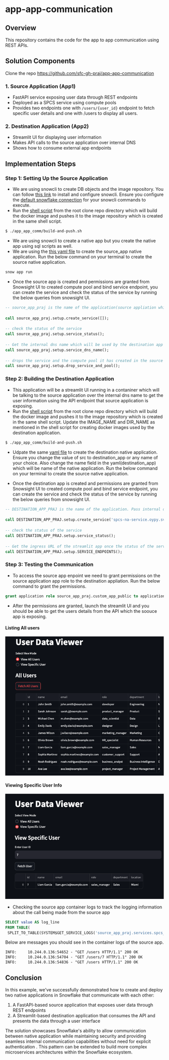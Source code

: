 # app-app-communication

## Overview 
This repository contains the code for the app to app communication using REST APIs.

## Solution Components
Clone the repo https://github.com/sfc-gh-praj/app-app-communication

### 1. Source Application (App1)
- FastAPI service exposing user data through REST endpoints
- Deployed as a SPCS service using compute pools
- Provides two endpoints one with `/users/{user_id}` endpoint to fetch specific user details and one with /users to display all users.

### 2. Destination Application (App2) 
- Streamlit UI for displaying user information
- Makes API calls to the source application over internal DNS
- Shows how to consume external app endpoints

## Implementation Steps

### Step 1: Setting Up the Source Application

- We are using snowcli to create DB objects and the image repository. You can follow [this link](https://docs.snowflake.com/en/developer-guide/snowflake-cli/installation/installation) to install and configure snowcli. Ensure you configure the [default snowflake connection](https://docs.snowflake.com/en/developer-guide/snowflake-cli/connecting/configure-connections#set-the-default-connection) for your snowcli commands to execute.
- Run the [shell script](app_app_comm/build-and-push.sh) from the root clone repo directory which will build the docker image and pushes it to the image repository which is created in the same shell script.

```bash
$ ./app_app_comm/build-and-push.sh
```

- We are using snowcli to create a native app but you create the native app using sql scripts as well.
- We are using the [this yaml file](app_app_comm/snowflake.yml) to create the source_app native application. Run the below command on your terminal to create the source native application.

```bash
snow app run
```

- Once the source app is created and permissions are granted from Snowsight UI to created compute pool and bind service endpoint, you can create the service and check the status of the service by running the below queries from snowsight UI.

```sql
-- source_app_praj is the name of the application(source appliation which will expose an rest api endpoint)

call source_app_praj.setup.create_service([]);

-- check the status of the service
call source_app_praj.setup.service_status();

-- Get the internal dns name which will be used by the destination app to fetch the user information.
call source_app_praj.setup.service_dns_name();

-- drops the service and the compute pool it has created in the source application.
call source_app_praj.setup.drop_service_and_pool();
```

### Step 2: Building the Destination Application

- This application will be a streamlit UI running in a contaniner which will be talking to the source application over the internal dns name to get the user information using the API endpoint that source application is exposing. 
- Run the [shell script](app_app_comm/build-and-push.sh) from the root clone repo directory which will build the docker image and pushes it to the image repository which is created in the same shell script. Update the IMAGE_NAME and DIR_NAME as mentioned in the shell script for creating docker images used by the destination application.

```bash
$ ./app_app_comm/build-and-push.sh
```

- Udpate the same [yaml file](app_app_comm/snowflake.yml) to create the destination native application. Ensure you change the value of src to destination_app or any name of your choice. Also change the name field in the yaml(destination_app) which will be name of the native application. Run the below command on your terminal to create the source native application. 

- Once the destination app is created and permissions are granted from Snowsight UI to created compute pool and bind service endpoint, you can create the service and check the status of the service by running the below queries from snowsight UI.

```sql
-- DESTINATION_APP_PRAJ is the name of the application. Pass internal dna name which is the output of  source_app_praj.setup.service_dns_name() SP as an input to the create_service function. Port will be the same which is 8000 ;

call DESTINATION_APP_PRAJ.setup.create_service('spcs-na-service.oypy.svc.spcs.internal','8000');

-- check the status of the service
call DESTINATION_APP_PRAJ.setup.service_status();

-- Get the ingress URL of the streamlit app once the status of the service is READY.
call DESTINATION_APP_PRAJ.setup.SERVICE_ENDPOINTS();
```

### Step 3: Testing the Communication

- To access the source app enpoint we need to grant permissions on the source application app role to the destination appliation. Run the below command to grant the permissions.

```sql
grant application role source_app_praj.custom_app_public to application DESTINATION_APP_PRAJ;
```

- After the permissions are granted, launch the streamlit UI and you should be able to get the users details from the API which the soouce app is exposing.

#### Listing All users 
![Streamlit_UI](app_app_comm/AllUsers.png)

#### Viewing Specific User Info
![Streamlit_UI](app_app_comm/SpecificUser.png)

- Checking the source app container logs to track the logging information about the call being made from the source app
```sql
SELECT value AS log_line
FROM TABLE(
 SPLIT_TO_TABLE(SYSTEM$GET_SERVICE_LOGS('source_app_praj.services.spcs_na_service', 0, 'users'), '\n'));
 ```
Below are messages you should see in the container logs of the source app.

 ``` 
INFO:     10.244.0.136:54652 - "GET /users HTTP/1.1" 200 OK
INFO:     10.244.0.136:54704 - "GET /users/7 HTTP/1.1" 200 OK
INFO:     10.244.0.136:54836 - "GET /users HTTP/1.1" 200 OK
```

## Conclusion

In this example, we've successfully demonstrated how to create and deploy two native applications in Snowflake that communicate with each other:

1. A FastAPI-based source application that exposes user data through REST endpoints
2. A Streamlit-based destination application that consumes the API and presents the data through a user interface

The solution showcases Snowflake's ability to allow communication between native application while maintaining security and providing seamless internal communication capabilities without need for explicit authentication . This pattern can be extended to build more complex microservices architectures within the Snowflake ecosystem.
